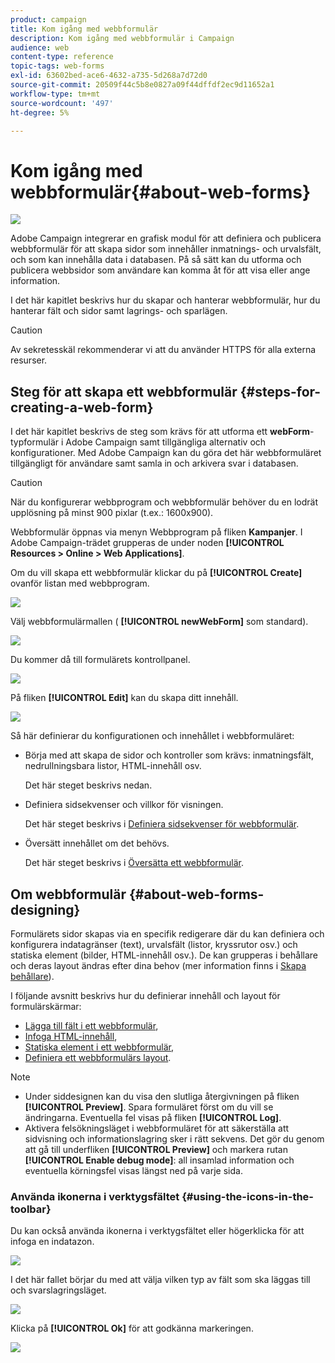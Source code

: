 ```yaml
---
product: campaign
title: Kom igång med webbformulär
description: Kom igång med webbformulär i Campaign
audience: web
content-type: reference
topic-tags: web-forms
exl-id: 63602bed-ace6-4632-a735-5d268a7d72d0
source-git-commit: 20509f44c5b8e0827a09f44dffdf2ec9d11652a1
workflow-type: tm+mt
source-wordcount: '497'
ht-degree: 5%

---
```


# Kom igång med webbformulär{#about-web-forms}

![](../../assets/common.svg)

Adobe Campaign integrerar en grafisk modul för att definiera och publicera webbformulär för att skapa sidor som innehåller inmatnings- och urvalsfält, och som kan innehålla data i databasen. På så sätt kan du utforma och publicera webbsidor som användare kan komma åt för att visa eller ange information.

I det här kapitlet beskrivs hur du skapar och hanterar webbformulär, hur du hanterar fält och sidor samt lagrings- och sparlägen.

>[!CAUTION]
>
>Av sekretesskäl rekommenderar vi att du använder HTTPS för alla externa resurser.

## Steg för att skapa ett webbformulär {#steps-for-creating-a-web-form}

I det här kapitlet beskrivs de steg som krävs för att utforma ett **webForm**-typformulär i Adobe Campaign samt tillgängliga alternativ och konfigurationer. Med Adobe Campaign kan du göra det här webbformuläret tillgängligt för användare samt samla in och arkivera svar i databasen.

>[!CAUTION]
>
>När du konfigurerar webbprogram och webbformulär behöver du en lodrät upplösning på minst 900 pixlar (t.ex.: 1600x900).

Webbformulär öppnas via menyn Webbprogram på fliken **Kampanjer**. I Adobe Campaign-trädet grupperas de under noden **[!UICONTROL Resources > Online > Web Applications]**.

Om du vill skapa ett webbformulär klickar du på **[!UICONTROL Create]** ovanför listan med webbprogram.

![](assets/webapp_create_new.png)

Välj webbformulärmallen ( **[!UICONTROL newWebForm]** som standard).

![](assets/s_ncs_admin_survey_select_template.png)

Du kommer då till formulärets kontrollpanel.

![](assets/webapp_empty_dashboard.png)

På fliken **[!UICONTROL Edit]** kan du skapa ditt innehåll.

![](assets/webapp_edit_tab.png)

Så här definierar du konfigurationen och innehållet i webbformuläret:

* Börja med att skapa de sidor och kontroller som krävs: inmatningsfält, nedrullningsbara listor, HTML-innehåll osv.

   Det här steget beskrivs nedan.

* Definiera sidsekvenser och villkor för visningen.

   Det här steget beskrivs i [Definiera sidsekvenser för webbformulär](defining-web-forms-page-sequencing.md).

* Översätt innehållet om det behövs.

   Det här steget beskrivs i [Översätta ett webbformulär](translating-a-web-form.md).

## Om webbformulär {#about-web-forms-designing}

Formulärets sidor skapas via en specifik redigerare där du kan definiera och konfigurera indatagränser (text), urvalsfält (listor, kryssrutor osv.) och statiska element (bilder, HTML-innehåll osv.). De kan grupperas i behållare och deras layout ändras efter dina behov (mer information finns i [Skapa behållare](defining-web-forms-layout.md#creating-containers)).

I följande avsnitt beskrivs hur du definierar innehåll och layout för formulärskärmar:

* [Lägga till fält i ett webbformulär](adding-fields-to-a-web-form.md),
* [Infoga HTML-innehåll](static-elements-in-a-web-form.md#inserting-html-content),
* [Statiska element i ett webbformulär](static-elements-in-a-web-form.md),
* [Definiera ett webbformulärs layout](defining-web-forms-layout.md).

>[!NOTE]
>
>* Under siddesignen kan du visa den slutliga återgivningen på fliken **[!UICONTROL Preview]**. Spara formuläret först om du vill se ändringarna. Eventuella fel visas på fliken **[!UICONTROL Log]**.
>* Aktivera felsökningsläget i webbformuläret för att säkerställa att sidvisning och informationslagring sker i rätt sekvens. Det gör du genom att gå till underfliken **[!UICONTROL Preview]** och markera rutan **[!UICONTROL Enable debug mode]**: all insamlad information och eventuella körningsfel visas längst ned på varje sida.

>


### Använda ikonerna i verktygsfältet {#using-the-icons-in-the-toolbar}

Du kan också använda ikonerna i verktygsfältet eller högerklicka för att infoga en indatazon.

![](assets/s_ncs_admin_webform_add_selection.png)

I det här fallet börjar du med att välja vilken typ av fält som ska läggas till och svarslagringsläget.

![](assets/s_ncs_admin_webform_select_storage.png)

Klicka på **[!UICONTROL Ok]** för att godkänna markeringen.

![](assets/s_ncs_admin_webform_confirm_storage.png)
